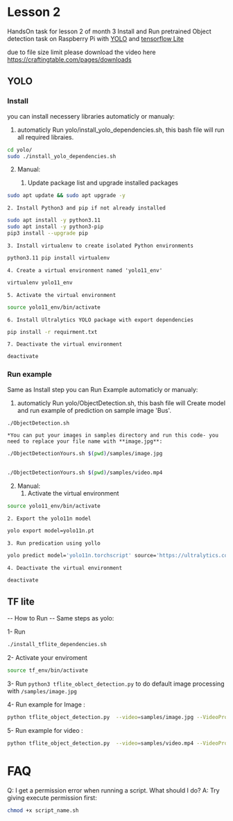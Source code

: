 # Lesson 2

HandsOn task for lesson 2 of month 3
Install and Run pretrained Object detection task on Raspberry Pi with [YOLO](https://github.com/ultralytics/ultralytics) and [tensorflow Lite](https://www.tensorflow.org/api_docs/python/tf/lite)

due to file size limit please download the video here https://craftingtable.com/pages/downloads
## YOLO

### Install 
you can install necessery libraries automaticly or manualy:

1. automaticly
    Run yolo/install_yolo_dependencies.sh, this bash file will run all required libraies.

```bash
cd yolo/
sudo ./install_yolo_dependencies.sh
```


2. Manual:

    1. Update package list and upgrade installed packages
        
```bash
sudo apt update && sudo apt upgrade -y
```

    2. Install Python3 and pip if not already installed
 ```bash
sudo apt install -y python3.11
sudo apt install -y python3-pip
pip3 install --upgrade pip
```

    3. Install virtualenv to create isolated Python environments
```bash
python3.11 pip install virtualenv
```

    4. Create a virtual environment named 'yolo11_env'
 ```bash
virtualenv yolo11_env
```

    5. Activate the virtual environment
```bash
source yolo11_env/bin/activate
```

    6. Install Ultralytics YOLO package with export dependencies
```bash
pip install -r requirment.txt
```
    7. Deactivate the virtual environment
```bash
deactivate
```
### Run example
Same as Install step you can Run Example automaticly or manualy:

1. automaticly
    Run yolo/ObjectDetection.sh, this bash file will Create model and run example of prediction on sample image 'Bus'.
```bash
./ObjectDetection.sh
```

    *You can put your images in samples directory and run this code- you need to replace your file name with **image.jpg**:
```bash
./ObjectDetectionYours.sh $(pwd)/samples/image.jpg

    
./ObjectDetectionYours.sh $(pwd)/samples/video.mp4
```

2. Manual:
    1. Activate the virtual environment
```bash
source yolo11_env/bin/activate
```
    2. Export the yolo11n model
```bash
yolo export model=yolo11n.pt
```
    3. Run predication using yollo
```bash
yolo predict model='yolo11n.torchscript' source='https://ultralytics.com/images/bus.jpg'
```
    4. Deactivate the virtual environment
```bash
deactivate
```
## TF lite

-- How to Run -- Same steps as yolo:

1- Run  
```bash
./install_tflite_dependencies.sh
```

2-  Activate your enviroment
```bash
source tf_env/bin/activate
```

3- Run `python3 tflite_oblect_detection.py` to do default image processing with `/samples/image.jpg`

4- Run example for Image :
```bash
python tflite_object_detection.py  --video=samples/image.jpg --VideoProcessing=False
```

5- Run example for video :
```bash
python tflite_object_detection.py  --video=samples/video.mp4 --VideoProcessing=True
```


# FAQ

Q: I get a permission error when running a script. What should I do?
A: Try giving execute permission first:
```bash
chmod +x script_name.sh
```
